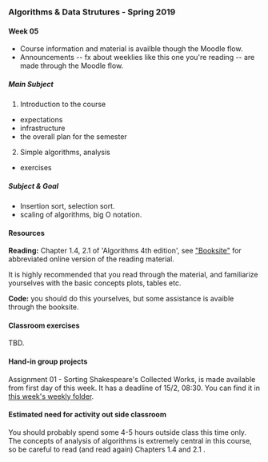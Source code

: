 ### Algorithms & Data Strutures - Spring 2019

#### Week 05
* Course information and material is availble though the Moodle flow.
* Announcements -- fx about weeklies like this one you're reading -- are made through the Moodle flow. 

##### Main Subject

1. Introduction to the course
 * expectations
 * infrastructure 
 * the overall plan for the semester
2. Simple algorithms, analysis
 * exercises

##### Subject & Goal
 * Insertion sort, selection sort.
 * scaling of algorithms, big O notation.

#### Resources
**Reading:** Chapter 1.4, 2.1 of 'Algorithms 4th edition', see ["Booksite"]() for abbreviated online version of the reading material.

It is highly recommended that you read through the material, and familiarize yourselves with the basic concepts plots, tables etc.

**Code:** you should do this yourselves, but some assistance is avaible through the booksite.

#### Classroom exercises
TBD.

#### Hand-in group projects
Assignment 01 - Sorting Shakespeare's Collected Works, is made available from first day of this week. It has a deadline of 15/2, 08:30. You can find it in [this week's weekly folder](https://github.com/datsoftlyngby/soft2019spring-algorithms/tree/master/Weeklies/Week_05/Assignment_01).

#### Estimated need for activity out side classroom
You should probably spend some 4-5 hours outside class this time only. The concepts of analysis of algorithms is extremely central in this course, so be careful to read (and read again) Chapters 1.4 and 2.1 .
